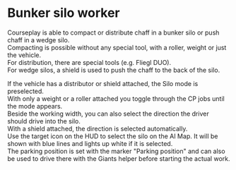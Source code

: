 # Bunker silo worker  
Courseplay is able to compact or distribute chaff in a bunker silo or push chaff in a wedge silo.  
Compacting is possible without any special tool, with a roller, weight or just the vehicle.  
For distribution, there are special tools (e.g. Fliegl DUO).  
For wedge silos, a shield is used to push the chaff to the back of the silo.  


  
If the vehicle has a distributor or shield attached, the Silo mode is preselected.   
With only a weight or a roller attached you toggle through the CP jobs until the mode appears.  
Beside the working width, you can also select the direction the driver should drive into the silo.   
With a shield attached, the direction is selected automatically.  
Use the target icon on the HUD to select the silo on the AI Map. It will be shown with blue lines and lights up white if it is selected.  
The parking position is set with the marker "Parking position" and can also be used to drive there with the Giants helper before starting the actual work.  


